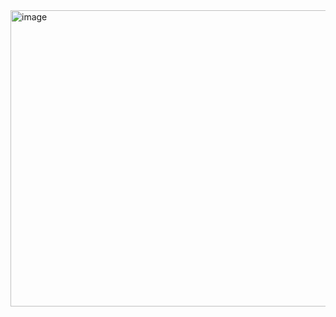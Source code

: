 <img width="863" height="474" alt="image" src="https://github.com/user-attachments/assets/2f4008b7-87bb-47b8-a081-c067cb3c45b7" />


